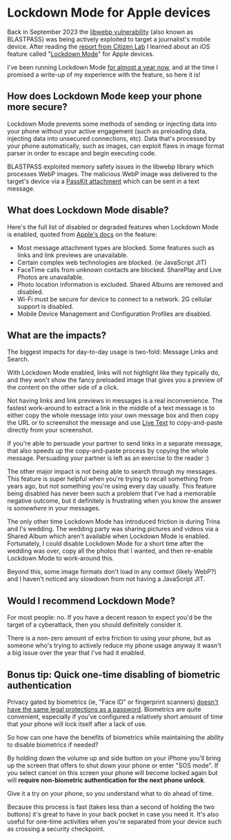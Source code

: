 # Lockdown Mode for Apple devices 

Back in September 2023 the [libwebp vulnerability](https://www.cve.org/CVERecord?id=CVE-2023-4863) (also known as BLASTPASS)
was being actively exploited to target a journalist's mobile device.
After reading the [report from Citizen Lab](https://citizenlab.ca/2023/09/blastpass-nso-group-iphone-zero-click-zero-day-exploit-captured-in-the-wild)
I learned about an iOS feature called "[Lockdown Mode](https://support.apple.com/en-ca/105120)" for Apple devices.

I've been running Lockdown Mode [for almost a year now](https://twitter.com/sethmlarson/status/1700186723638997344), and at the time I promised a write-up of my experience with the feature,
so here it is!

## How does Lockdown Mode keep your phone more secure?

Lockdown Mode prevents some methods of sending or injecting data into your phone
without your active engagement (such as preloading data, injecting data into unsecured connections, etc).
Data that's processed by your phone automatically, such as images, can exploit flaws in image format parser
in order to escape and begin executing code.

BLASTPASS exploited memory safety issues in the libwebp library
which processes WebP images. The malicious WebP image was delivered to the target's device via a [PassKit attachment](https://developer.apple.com/documentation/walletpasses/building_a_pass)
which can be sent in a text message.

## What does Lockdown Mode disable?

Here's the full list of disabled or degraded features when Lockdown Mode is enabled, quoted from [Apple's docs](https://support.apple.com/en-ca/105120) on the feature:

* Most message attachment types are blocked. Some features such as links and link previews are unavailable.
* Certain complex web technologies are blocked. (ie JavaScript JIT)
* FaceTime calls from unknown contacts are blocked. SharePlay and Live Photos are unavailable.
* Photo location information is excluded. Shared Albums are removed and disabled.
* Wi-Fi must be secure for device to connect to a network. 2G cellular support is disabled.
* Mobile Device Management and Configuration Profiles are disabled.

## What are the impacts?

The biggest impacts for day-to-day usage is two-fold: Message Links and Search.

With Lockdown Mode enabled, links will not highlight like they typically do,
and they won't show the fancy preloaded image that gives you a preview of the content on the other side of a click.

Not having links and link previews in messages is a real inconvenience. The fastest work-around to extract a link
in the middle of a text message is to either copy the whole message into your own message box and then
copy the URL or to screenshot the message and use [Live Text](https://support.apple.com/en-us/120004) to copy-and-paste directly from your screenshot.

If you're able to persuade your partner to send links in a separate message, that also speeds up the copy-and-paste process by copying the whole message.
Persuading your partner is left as an exercise to the reader :)

The other major impact is not being able to search through my messages.
This feature is super helpful when you're trying to recall something from years ago, but not something you're using every day usually.
This feature being disabled has never been such a problem that I've had a memorable negative outcome, but it definitely is frustrating when you know the answer is *somewhere* in your messages.

The only other time Lockdown Mode has introduced friction is during Trina and I's wedding.
The wedding party was sharing pictures and videos via a Shared Album which aren't available
when Lockdown Mode is enabled. Fortunately, I could disable Lockdown Mode for a short time after the wedding
was over, copy all the photos that I wanted, and then re-enable Lockdown Mode to work-around this.

Beyond this, some image formats don't load in any context (likely WebP?) and I haven't noticed any slowdown from not having a JavaScript JIT. 

## Would I recommend Lockdown Mode?

For most people: no. If you have a decent reason to expect you'd be the target of a cyberattack, then you should definitely consider it.

There is a non-zero amount of extra friction to using your phone, but as someone who's trying to actively
reduce my phone usage anyway it wasn't a big issue over the year that I've had it enabled.

## Bonus tip: Quick one-time disabling of biometric authentication

Privacy gated by biometrics (ie, "Face ID" or fingerprint scanners) [doesn't have the same legal protections as a password](https://arstechnica.com/tech-policy/2024/04/cops-can-force-suspect-to-unlock-phone-with-thumbprint-us-court-rules/).
Biometrics are quite convenient, especially if you've configured a relatively short amount of time that your phone
will lock itself after a lack of use.

So how can one have the benefits of biometrics while maintaining the ability to disable biometrics if needed?

By holding down the volume up and side button on your iPhone you'll bring up the screen
that offers to shut down your phone or enter "SOS mode". If you select cancel on this screen your phone
will become locked again but will **require non-biometric authentication for the next phone unlock**.

Give it a try on your phone, so you understand what to do ahead of time.

Because this process is fast (takes less than a second of holding the two buttons) it's great to have in
your back pocket in case you need it. It's also useful for one-time activities when you're separated from your
device such as crossing a security checkpoint.
